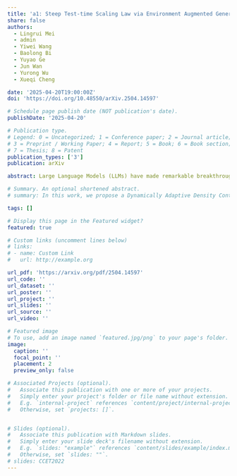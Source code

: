 ```yaml
---
title: 'a1꞉ Steep Test-time Scaling Law via Environment Augmented Generation'
share: false
authors:
  - Lingrui Mei
  - admin
  - Yiwei Wang
  - Baolong Bi
  - Yuyao Ge
  - Jun Wan
  - Yurong Wu
  - Xueqi Cheng

date: '2025-04-20T19:00:00Z'
doi: 'https://doi.org/10.48550/arXiv.2504.14597'

# Schedule page publish date (NOT publication's date).
publishDate: '2025-04-20'

# Publication type.
# Legend: 0 = Uncategorized; 1 = Conference paper; 2 = Journal article;
# 3 = Preprint / Working Paper; 4 = Report; 5 = Book; 6 = Book section;
# 7 = Thesis; 8 = Patent
publication_types: ['3']
publication: arXiv

abstract: Large Language Models (LLMs) have made remarkable breakthroughs in reasoning, yet continue to struggle with hallucinations, logical errors, and inability to self-correct during complex multi-step tasks. Current approaches like chain-of-thought prompting offer limited reasoning capabilities that fail when precise step validation is required. We propose Environment Augmented Generation (EAG), a framework that enhances LLM reasoning through꞉  (1) real-time environmental feedback validating each reasoning step, (2) dynamic branch exploration for investigating alternative solution paths when faced with errors, and (3) experience-based learning from successful reasoning trajectories. Unlike existing methods, EAG enables deliberate backtracking and strategic replanning through tight integration of execution feedback with branching exploration. Our a1-32B model achieves state-of-the-art performance among similar-sized models across all benchmarks, matching larger models like o1 on competition mathematics while outperforming comparable models by up to 24.4 percentage points. Analysis reveals EAG's distinctive scaling pattern꞉  initial token investment in environment interaction yields substantial long-term performance dividends, with advantages amplifying proportionally to task complexity. EAG's theoretical framework demonstrates how environment interactivity and systematic branch exploration together establish a new paradigm for reliable machine reasoning, particularly for problems requiring precise multi-step calculation and logical verification.

# Summary. An optional shortened abstract.
# summary: In this work, we propose a Dynamically Adaptive Density Control Strategy based on the degree of reconstruction of the background of the scene, which adaptive the spatial sample point generation strategy dynamically according to the training results and prevents the generation of redundant data in the model.

tags: []

# Display this page in the Featured widget?
featured: true

# Custom links (uncomment lines below)
# links:
# - name: Custom Link
#   url: http://example.org

url_pdf: 'https://arxiv.org/pdf/2504.14597'
url_code: ''
url_dataset: ''
url_poster: ''
url_project: ''
url_slides: ''
url_source: ''
url_video: ''

# Featured image
# To use, add an image named `featured.jpg/png` to your page's folder.
image:
  caption: ''
  focal_point: ''
  placement: 2
  preview_only: false

# Associated Projects (optional).
#   Associate this publication with one or more of your projects.
#   Simply enter your project's folder or file name without extension.
#   E.g. `internal-project` references `content/project/internal-project/index.md`.
#   Otherwise, set `projects: []`.


# Slides (optional).
#   Associate this publication with Markdown slides.
#   Simply enter your slide deck's filename without extension.
#   E.g. `slides: "example"` references `content/slides/example/index.md`.
#   Otherwise, set `slides: ""`.
# slides: CCET2022
---
```




